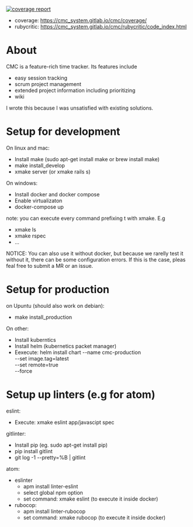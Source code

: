 [![coverage report](https://gitlab.com/cmc_system/cmc/badges/master/coverage.svg)](https://gitlab.com/cmc_system/cmc/commits/master)

* coverage: https://cmc_system.gitlab.io/cmc/coverage/
* rubycritic: https://cmc_system.gitlab.io/cmc/rubycritic/code_index.html

# About
CMC is a feature-rich time tracker. Its features include
* easy session tracking
* scrum project management
* extended project information including prioritizing
* wiki

I wrote this because I was unsatisfied with existing solutions.


# Setup for development
On linux and mac:
- Install make (sudo apt-get install make or brew install make)
- make install_develop
- xmake server (or xmake rails s)

On windows:
- Install docker and docker compose
- Enable virtualizaton
- docker-compose up

note: you can execute every command prefixing t with xmake. E.g
- xmake ls
- xmake rspec
- ...

NOTICE: You can also use it without docker, but because we rarelly test
it without it, there can be some configuration errors. If this is the case,
pleas feal free to submit a MR or an issue.

# Setup for production
on Upuntu (should also work on debian):
- make install_production

On other:
- Install kuberntics
- Install helm (kubernetics packet manager)
- Eexecute: helm install chart --name cmc-production \
             --set image.tag=latest \
             --set remote=true \
             --force

# Setup up linters (e.g for atom)
eslint:
- Execute: xmake eslint app/javascipt spec

gitlinter:
- Install pip (eg. sudo apt-get install pip)
- pip install gitlint
- git log -1 --pretty=%B | gitlint

atom:
- eslinter
  * apm install linter-eslint
  * select global npm option
  * set command: xmake eslint (to execute it inside docker)
- rubocop:
  * apm install linter-rubocop
  * set command: xmake rubocop (to execute it inside docker)

